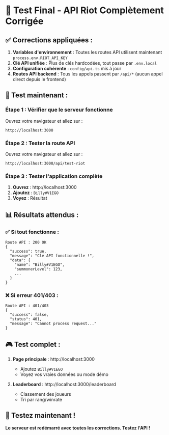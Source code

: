 # 🎉 **Test Final - API Riot Complètement Corrigée**

## ✅ **Corrections appliquées :**

1. **Variables d'environnement** : Toutes les routes API utilisent maintenant `process.env.RIOT_API_KEY`
2. **Clé API unifiée** : Plus de clés hardcodées, tout passe par `.env.local`
3. **Configuration cohérente** : `config/api.ts` mis à jour
4. **Routes API backend** : Tous les appels passent par `/api/*` (aucun appel direct depuis le frontend)

## 🚀 **Test maintenant :**

### **Étape 1 : Vérifier que le serveur fonctionne**
Ouvrez votre navigateur et allez sur :
```
http://localhost:3000
```

### **Étape 2 : Tester la route API**
Ouvrez votre navigateur et allez sur :
```
http://localhost:3000/api/test-riot
```

### **Étape 3 : Tester l'application complète**
1. **Ouvrez** : http://localhost:3000
2. **Ajoutez** : `Billy#V1EGO`
3. **Voyez** : Résultat

## 📊 **Résultats attendus :**

### ✅ **Si tout fonctionne :**
```
Route API : 200 OK
{
  "success": true,
  "message": "Clé API fonctionnelle !",
  "data": {
    "name": "Billy#V1EGO",
    "summonerLevel": 123,
    ...
  }
}
```

### ❌ **Si erreur 401/403 :**
```
Route API : 401/403
{
  "success": false,
  "status": 401,
  "message": "Cannot process request..."
}
```

## 🎮 **Test complet :**

1. **Page principale** : http://localhost:3000
   - Ajoutez `Billy#V1EGO`
   - Voyez vos vraies données ou mode démo

2. **Leaderboard** : http://localhost:3000/leaderboard
   - Classement des joueurs
   - Tri par rang/winrate

## 🎉 **Testez maintenant !**

**Le serveur est redémarré avec toutes les corrections. Testez l'API !** 